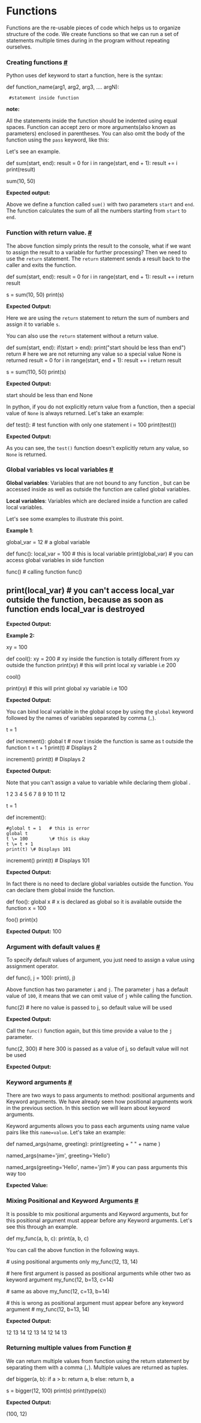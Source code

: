 # Functions

Functions are the re-usable pieces of code which helps us to organize structure of the code. We create functions so that we can run a set of statements multiple times during in the program without repeating ourselves.

### Creating functions [\#](https://thepythonguru.com/python-functions/#creating-functions)

Python uses def keyword to start a function, here is the syntax:

def function\_name\(arg1, arg2, arg3, .... argN\):

```text
 #statement inside function
```

**note:**

All the statements inside the function should be indented using equal spaces. Function can accept zero or more arguments\(also known as parameters\) enclosed in parentheses. You can also omit the body of the function using the `pass` keyword, like this:

Let's see an example.

def sum\(start, end\): result \= 0 for i in range\(start, end + 1\): result += i print\(result\)

sum\(10, 50\)

**Expected output:**

Above we define a function called `sum()` with two parameters `start` and `end`. The function calculates the sum of all the numbers starting from `start` to `end`.

### Function with return value. [\#](https://thepythonguru.com/python-functions/#function-with-return-value)

The above function simply prints the result to the console, what if we want to assign the result to a variable for further processing? Then we need to use the `return` statement. The `return` statement sends a result back to the caller and exits the function.

def sum\(start, end\): result \= 0 for i in range\(start, end + 1\): result += i return result

s \= sum\(10, 50\) print\(s\)

**Expected Output:**

Here we are using the `return` statement to return the sum of numbers and assign it to variable `s`.

You can also use the `return` statement without a return value.

def sum\(start, end\): if\(start &gt; end\): print\("start should be less than end"\) return \# here we are not returning any value so a special value None is returned result \= 0 for i in range\(start, end + 1\): result += i return result

s \= sum\(110, 50\) print\(s\)

**Expected Output:**

start should be less than end None

In python, if you do not explicitly return value from a function, then a special value of `None` is always returned. Let's take an example:

def test\(\): \# test function with only one statement i \= 100 print\(test\(\)\)

**Expected Output:**

As you can see, the `test()` function doesn't explicitly return any value, so `None` is returned.

### Global variables vs local variables [\#](https://thepythonguru.com/python-functions/#global-variables-vs-local-variables)

**Global variables**: Variables that are not bound to any function , but can be accessed inside as well as outside the function are called global variables.

**Local variables**: Variables which are declared inside a function are called local variables.

Let's see some examples to illustrate this point.

**Example 1**:

global\_var \= 12 \# a global variable

def func\(\): local\_var \= 100 \# this is local variable print\(global\_var\) \# you can access global variables in side function

func\(\) \# calling function func\(\)

## print\(local\_var\)        \# you can't access local\_var outside the function, because as soon as function ends local\_var is destroyed

**Expected Output:**

**Example 2:**

xy \= 100

def cool\(\): xy \= 200 \# xy inside the function is totally different from xy outside the function print\(xy\) \# this will print local xy variable i.e 200

cool\(\)

print\(xy\) \# this will print global xy variable i.e 100

**Expected Output:**

You can bind local variable in the global scope by using the `global` keyword followed by the names of variables separated by comma \(`,`\).

t \= 1

def increment\(\): global t \# now t inside the function is same as t outside the function t \= t + 1 print\(t\) \# Displays 2

increment\(\) print\(t\) \# Displays 2

**Expected Output:**

Note that you can't assign a value to variable while declaring them global .

1 2 3 4 5 6 7 8 9 10 11 12

t \= 1

def increment\(\):

```text
#global t = 1   # this is error
global t
t \= 100        \# this is okay
t \= t + 1
print(t) \# Displays 101
```

increment\(\) print\(t\) \# Displays 101

**Expected Output:**

In fact there is no need to declare global variables outside the function. You can declare them global inside the function.

def foo\(\): global x \# x is declared as global so it is available outside the function x \= 100

foo\(\) print\(x\)

**Expected Output:** 100

### Argument with default values [\#](https://thepythonguru.com/python-functions/#argument-with-default-values)

To specify default values of argument, you just need to assign a value using assignment operator.

def func\(i, j \= 100\): print\(i, j\)

Above function has two parameter `i` and `j`. The parameter `j` has a default value of `100`, it means that we can omit value of `j` while calling the function.

func\(2\) \# here no value is passed to j, so default value will be used

**Expected Output:**

Call the `func()` function again, but this time provide a value to the `j` parameter.

func\(2, 300\) \# here 300 is passed as a value of j, so default value will not be used

**Expected Output:**

### Keyword arguments [\#](https://thepythonguru.com/python-functions/#keyword-arguments)

There are two ways to pass arguments to method: positional arguments and Keyword arguments. We have already seen how positional arguments work in the previous section. In this section we will learn about keyword arguments.

Keyword arguments allows you to pass each arguments using name value pairs like this `name=value`. Let's take an example:

def named\_args\(name, greeting\): print\(greeting + " " + name \)

named\_args\(name\='jim', greeting\='Hello'\)

named\_args\(greeting\='Hello', name\='jim'\) \# you can pass arguments this way too

**Expected Value:**

### Mixing Positional and Keyword Arguments [\#](https://thepythonguru.com/python-functions/#mixing-positional-and-keyword-arguments)

It is possible to mix positional arguments and Keyword arguments, but for this positional argument must appear before any Keyword arguments. Let's see this through an example.

def my\_func\(a, b, c\): print\(a, b, c\)

You can call the above function in the following ways.

\# using positional arguments only my\_func\(12, 13, 14\)

\# here first argument is passed as positional arguments while other two as keyword argument my\_func\(12, b\=13, c\=14\)

\# same as above my\_func\(12, c\=13, b\=14\)

\# this is wrong as positional argument must appear before any keyword argument \# my\_func\(12, b=13, 14\)

**Expected Output:**

12 13 14 12 13 14 12 14 13

### Returning multiple values from Function [\#](https://thepythonguru.com/python-functions/#returning-multiple-values-from-function)

We can return multiple values from function using the return statement by separating them with a comma \(`,`\). Multiple values are returned as tuples.

def bigger\(a, b\): if a &gt; b: return a, b else: return b, a

s \= bigger\(12, 100\) print\(s\) print\(type\(s\)\)

**Expected Output:**

\(100, 12\)

